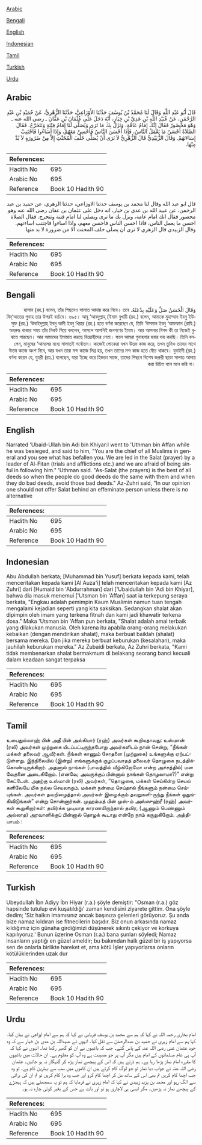 [Arabic](#arabic)

[Bengali](#bengali)

[English](#english)

[Indonesian](#indonesian)

[Tamil](#tamil)

[Turkish](#turkish)

[Urdu](#urdu)

## Arabic


<div dir="rtl" lang="ar" style={{fontSize:'larger',backgroundColor:'#f8f9fa',padding:20}}>
قَالَ أَبُو عَبْدِ اللَّهِ وَقَالَ لَنَا مُحَمَّدُ بْنُ يُوسُفَ حَدَّثَنَا الأَوْزَاعِيُّ، حَدَّثَنَا الزُّهْرِيُّ، عَنْ حُمَيْدِ بْنِ عَبْدِ الرَّحْمَنِ، عَنْ عُبَيْدِ اللَّهِ بْنِ عَدِيِّ بْنِ خِيَارٍ، أَنَّهُ دَخَلَ عَلَى عُثْمَانَ بْنِ عَفَّانَ ـ رضى الله عنه ـ وَهْوَ مَحْصُورٌ فَقَالَ إِنَّكَ إِمَامُ عَامَّةٍ، وَنَزَلَ بِكَ مَا تَرَى وَيُصَلِّي لَنَا إِمَامُ فِتْنَةٍ وَنَتَحَرَّجُ‏.‏ فَقَالَ الصَّلاَةُ أَحْسَنُ مَا يَعْمَلُ النَّاسُ، فَإِذَا أَحْسَنَ النَّاسُ فَأَحْسِنْ مَعَهُمْ، وَإِذَا أَسَاءُوا فَاجْتَنِبْ إِسَاءَتَهُمْ‏.‏ وَقَالَ الزُّبَيْدِيُّ قَالَ الزُّهْرِيُّ لاَ نَرَى أَنْ يُصَلَّى خَلْفَ الْمُخَنَّثِ إِلاَّ مِنْ ضَرُورَةٍ لاَ بُدَّ مِنْهَا‏.‏
</div>
<div style={{backgroundColor:'#f8f9fa',padding:20, marginBottom: 10}}><table> <thead> <tr> <th>References:</th> <th></th> </tr> </thead> <tbody><tr><td>Hadith No</td><td>695</td></tr><tr><td>Arabic No</td><td>695</td></tr><tr><td>Reference</td><td>Book 10 Hadith 90</td></tr></tbody></table></div>


<div dir="rtl" lang="ar" style={{fontSize:'larger',backgroundColor:'#f8f9fa',padding:20}}>
قال ابو عبد الله وقال لنا محمد بن يوسف حدثنا الاوزاعي، حدثنا الزهري، عن حميد بن عبد الرحمن، عن عبيد الله بن عدي بن خيار، انه دخل على عثمان بن عفان رضى الله عنه وهو محصور فقال انك امام عامة، ونزل بك ما ترى ويصلي لنا امام فتنة ونتحرج. فقال الصلاة احسن ما يعمل الناس، فاذا احسن الناس فاحسن معهم، واذا اساءوا فاجتنب اساءتهم. وقال الزبيدي قال الزهري لا نرى ان يصلى خلف المخنث الا من ضرورة لا بد منها
</div>
<div style={{backgroundColor:'#f8f9fa',padding:20, marginBottom: 10}}><table> <thead> <tr> <th>References:</th> <th></th> </tr> </thead> <tbody><tr><td>Hadith No</td><td>695</td></tr><tr><td>Arabic No</td><td>695</td></tr><tr><td>Reference</td><td>Book 10 Hadith 90</td></tr></tbody></table></div>

## Bengali


<div dir="rtl" lang="bn" style={{fontSize:'larger',backgroundColor:'#f8f9fa',padding:20}}>
وَقَالَ الْحَسَنُ صَلِّ وَعَلَيْهِ بِدْعَتُهُ. হাসান (রহ.) বলেন, তাঁর পিছনেও সালাত আদায় করে নিবে। তবে বিদ্‌‘আতের গুনাহ তার উপরই বর্তাবে। ৬৯৫। আবূ ‘আবদুল্লাহ্ (ইমাম বুখারী (রহ.) বলেন, আমাকে মুহাম্মাদ ইবনু ইউসুফ (রহ.) ‘উবাইদুল্লাহ্ ইবনু আদী ইবনু খিয়ার (রহ.) হতে বর্ণনা করেছেন যে, তিনি ‘উসমান ইবনু ‘আফফান (রাযি.) অবরুদ্ধ থাকার সময় তাঁর নিকট গিয়ে বললেন, আসলে আপনিই জনগণের ইমাম। আর আপনার বিপদ কী তা নিজেই বুঝতে পারছেন। আর আমাদের ইমামাত করছে বিদ্রোহীদের নেতা। ফলে আমরা গুনাহগার হবার ভয় করছি। তিনি বললেন, মানুষের ‘আমলের মধ্যে সালাতই সর্বোত্তম। কাজেই লোকেরা যখন উত্তম কাজ করে, তখন তুমিও তাদের সাথে উত্তম কাজে অংশ নিবে, আর যখন তারা মন্দ কাজে লিপ্ত হয়, তখন তাদের মন্দ কাজ হতে বেঁচে থাকবে। যুবাইদী (রহ.) বর্ণনা করেন যে, যুহরী (রহ.) বলেছেন, যারা ইচ্ছে করে হিজড়া সাজে, তাদের পিছনে বিশেষ জরুরী ছাড়া সালাত আদায় করা উচিত বলে মনে করি না।
</div>
<div style={{backgroundColor:'#f8f9fa',padding:20, marginBottom: 10}}><table> <thead> <tr> <th>References:</th> <th></th> </tr> </thead> <tbody><tr><td>Hadith No</td><td>695</td></tr><tr><td>Arabic No</td><td>695</td></tr><tr><td>Reference</td><td>Book 10 Hadith 90</td></tr></tbody></table></div>

## English


<div dir="ltr" lang="en" style={{fontSize:'larger',backgroundColor:'#f8f9fa',padding:20}}>
Narrated 'Ubaid-Ullah bin Adi bin Khiyar:I went to 'Uthman bin Affan while he was besieged, and said to him, "You are the chief of all Muslims in general and you see what has befallen you. We are led in the Salat (prayer) by a leader of Al-Fitan (trials and afflictions etc.) and we are afraid of being sinful in following him." 'Uthman said. "As-Salat (the prayers) is the best of all deeds so when the people do good deeds do the same with them and when they do bad deeds, avoid those bad deeds." Az-Zuhri said, "In our opinion one should not offer Salat behind an effeminate person unless there is no alternative
</div>
<div style={{backgroundColor:'#f8f9fa',padding:20, marginBottom: 10}}><table> <thead> <tr> <th>References:</th> <th></th> </tr> </thead> <tbody><tr><td>Hadith No</td><td>695</td></tr><tr><td>Arabic No</td><td>695</td></tr><tr><td>Reference</td><td>Book 10 Hadith 90</td></tr></tbody></table></div>

## Indonesian


<div dir="ltr" lang="id" style={{fontSize:'larger',backgroundColor:'#f8f9fa',padding:20}}>
Abu Abdullah berkata; [Muhammad bin Yusuf] berkata kepada kami, telah menceritakan kepada kami [Al Auza'i] telah menceritakan kepada kami [Az Zuhri] dari [Humaid bin 'Abdurrahman] dari ['Ubaidullah bin 'Adi bin Khiyar], bahwa dia masuk menemui ['Utsman bin 'Affan] saat ia terkepung seraya berkata, "Engkau adalah pemimpin Kaum Muslimin namun tuan tengah mengalami kejadian seperti yang kita saksikan. Sedangkan shalat akan dipimpin oleh imam yang terkena fitnah dan kami jadi khawatir terkena dosa." Maka 'Utsman bin 'Affan pun berkata, "Shalat adalah amal terbaik yang dilakukan manusia. Oleh karena itu apabila orang-orang melakukan kebaikan (dengan mendirikan shalat), maka berbuat baiklah (shalat) bersama mereka. Dan jika mereka berbuat keburukan (kesalahan), maka jauhilah keburukan mereka." Az Zubaidi berkata, Az Zuhri berkata, "Kami tidak membenarkan shalat bermakmum di belakang seorang banci kecuali dalam keadaan sangat terpaksa
</div>
<div style={{backgroundColor:'#f8f9fa',padding:20, marginBottom: 10}}><table> <thead> <tr> <th>References:</th> <th></th> </tr> </thead> <tbody><tr><td>Hadith No</td><td>695</td></tr><tr><td>Arabic No</td><td>695</td></tr><tr><td>Reference</td><td>Book 10 Hadith 90</td></tr></tbody></table></div>

## Tamil


<div dir="ltr" lang="ta" style={{fontSize:'larger',backgroundColor:'#f8f9fa',padding:20}}>
உபைதுல்லாஹ் பின் அதீ பின் அல்கியார் (ரஹ்) அவர்கள் கூறியதாவது: உஸ்மான் (ரலி) அவர்கள் முற்றுகை யிடப்பட்டிருந்தபோது அவர்களிடம் நான் சென்று, “நீங்கள் மக்கள் தலைவர் ஆவீர்கள். நீங்கள் காணும் சோதனை (முற்றுகை) உங்களுக்கு ஏற்பட்டுள்ளது. இந்நிலையில் (இன்று) எங்களுக்குக் குழப்பவாதத் தலைவர் தொழுகை நடத்திக்கொண்டிருக்கிறார். அதனால் நாங்கள் (பாவத்தில் வீழ்கிறோமோ என்ற அச்சத்தில்) மன வேதனை அடைகிறோம். (எனவே, அவருக்குப் பின்னால் நாங்கள் தொழலாமா?)” என்று கேட்டேன். அதற்கு உஸ்மான் (ரலி) அவர்கள், “தொழுகை, மக்கள் செய்கின்ற செயல் களிலேயே மிக நல்ல செயலாகும். மக்கள் நன்மை செய்தால் நீங்களும் நன்மை செய்யுங்கள். அவர்கள் தவறிழைத்தால் அவர்கள் இழைக்கும் தவறுகளி-ருந்து நீங்கள் ஒதுங்கிவிடுங்கள்” என்று சொன்னார்கள். முஹம்மத் பின் முஸ்-ம் அஸ்ஸுஹ்ரீ (ரஹ்) அவர்கள் கூறுகிறார்கள்: தவிர்க்க முடியாத காரணமிருந்தால் தவிர, (ஆணும் பெண்ணும் அல்லாத) அரவானிக்குப் பின்னால் தொழக் கூடாது என்றே நாம் கருதுகிறோம். அத்தியாயம் :
</div>
<div style={{backgroundColor:'#f8f9fa',padding:20, marginBottom: 10}}><table> <thead> <tr> <th>References:</th> <th></th> </tr> </thead> <tbody><tr><td>Hadith No</td><td>695</td></tr><tr><td>Arabic No</td><td>695</td></tr><tr><td>Reference</td><td>Book 10 Hadith 90</td></tr></tbody></table></div>

## Turkish


<div dir="ltr" lang="tr" style={{fontSize:'larger',backgroundColor:'#f8f9fa',padding:20}}>
Ubeydullah İbn Adiyy İbn Hiyar (r.a.) şöyle demiştir: "Osman (r.a.) göz hapsinde tutulup evi kuşatıldığı' zaman kendisini ziyarete gittim. Ona şöyle dedim; 'Siz halkın imamısınız ancak başınıza gelenleri görüyoruz. Şu anda bize namaz kıldıran ise fitnecilerin başıdır. Biz onun arkasında namaz kıldığımız için günaha girdiğimizi düşünerek sıkıntı çekiyor ve korkuya kapılıyoruz.' Bunun üzerine Osman (r.a.) bana şunları söyledi; Namaz insanların yaptığı en güzel ameldir; bu bakımdan halk güzel bir iş yapıyorsa sen de onlarla birlikte hareket et, ama kötü İşler yapıyorlarsa onların kötülüklerinden uzak dur
</div>
<div style={{backgroundColor:'#f8f9fa',padding:20, marginBottom: 10}}><table> <thead> <tr> <th>References:</th> <th></th> </tr> </thead> <tbody><tr><td>Hadith No</td><td>695</td></tr><tr><td>Arabic No</td><td>695</td></tr><tr><td>Reference</td><td>Book 10 Hadith 90</td></tr></tbody></table></div>

## Urdu


<div dir="rtl" lang="ur" style={{fontSize:'larger',backgroundColor:'#f8f9fa',padding:20}}>
امام بخاری رحمہ اللہ نے کہا کہ ہم سے محمد بن یوسف فریابی نے کہا کہ ہم سے امام اوزاعی نے بیان کیا، کہا ہم سے امام زہری نے حمید بن عبدالرحمٰن سے نقل کیا۔ انہوں نے عبیداللہ بن عدی بن خیار سے کہ وہ خود عثمان غنی رضی اللہ عنہ کے پاس گئے۔ جب کہ باغیوں نے ان کو گھیر رکھا تھا۔ انہوں نے کہا کہ آپ ہی عام مسلمانوں کے امام ہیں مگر آپ پر جو مصیبت ہے وہ آپ کو معلوم ہے۔ ان حالات میں باغیوں کا مقررہ امام نماز پڑھا رہا ہے۔ ہم ڈرتے ہیں کہ اس کے پیچھے نماز پڑھ کر گنہگار نہ ہو جائیں۔ عثمان رضی اللہ عنہ نے جواب دیا نماز تو جو لوگ کام کرتے ہیں ان کاموں میں سب سے بہترین کام ہے۔ تو وہ جب اچھا کام کریں تم بھی اس کے ساتھ مل کر اچھا کام کرو اور جب وہ برا کام کریں تو تم ان کی برائی سے الگ رہو اور محمد بن یزید زبیدی نے کہا کہ امام زہری نے فرمایا کہ ہم تو یہ سمجھتے ہیں کہ ہیجڑے کے پیچھے نماز نہ پڑھیں۔ مگر ایسی ہی لاچاری ہو تو اور بات ہے جس کے بغیر کوئی چارہ نہ ہو۔
</div>
<div style={{backgroundColor:'#f8f9fa',padding:20, marginBottom: 10}}><table> <thead> <tr> <th>References:</th> <th></th> </tr> </thead> <tbody><tr><td>Hadith No</td><td>695</td></tr><tr><td>Arabic No</td><td>695</td></tr><tr><td>Reference</td><td>Book 10 Hadith 90</td></tr></tbody></table></div>